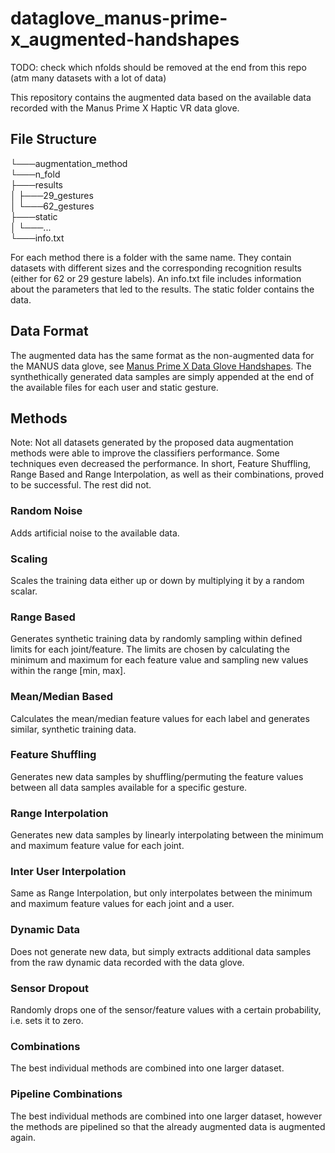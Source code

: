 # dataglove_manus-prime-x_augmented-handshapes

TODO: check which nfolds should be removed at the end from this repo (atm many datasets with a lot of data)

This repository contains the augmented data based on the available data recorded with the Manus Prime X Haptic VR data glove.


## File Structure

└───augmentation_method<br>
    └───n_fold<br>
        ├───results<br>
        │   ├───29_gestures<br>
        │   └───62_gestures<br>
        ├───static<br>
        │   └───...<br>
        └───info.txt<br>

For each method there is a folder with the same name. They contain datasets with different sizes and the corresponding recognition results (either for 62 or 29 gesture labels).
An info.txt file includes information about the parameters that led to the results. The static folder contains the data.


## Data Format

The augmented data has the same format as the non-augmented data for the MANUS data glove, see [Manus Prime X Data Glove Handshapes](https://github.com/serious-games-darmstadt/dataglove_manus-prime-x_handshapes/).
The synthethically generated data samples are simply appended at the end of the available files for each user and static gesture.

## Methods

Note: Not all datasets generated by the proposed data augmentation methods were able to improve the classifiers performance. Some techniques even decreased the performance. In short, Feature Shuffling, Range Based and Range Interpolation, as well as their combinations, proved to be successful. The rest did not.
 
### Random Noise

Adds artificial noise to the available data.

### Scaling

Scales the training data either up or down by multiplying it by a random scalar.

### Range Based

Generates synthetic training data by randomly sampling within defined limits for each joint/feature. The limits are chosen by calculating the minimum and maximum for each feature value and sampling new values within the range [min, max].

### Mean/Median Based

Calculates the mean/median feature values for each label and generates similar, synthetic training data.

### Feature Shuffling

Generates new data samples by shuffling/permuting the feature values between all data samples available for a specific gesture.

### Range Interpolation

Generates new data samples by linearly interpolating between the minimum and maximum feature value for each joint.

### Inter User Interpolation

Same as Range Interpolation, but only interpolates between the minimum and maximum feature values for each joint and a user.

### Dynamic Data

Does not generate new data, but simply extracts additional data samples from the raw dynamic data recorded with the data glove.

### Sensor Dropout

Randomly drops one of the sensor/feature values with a certain probability, i.e. sets it to zero.

### Combinations

The best individual methods are combined into one larger dataset.

### Pipeline Combinations

The best individual methods are combined into one larger dataset, however the methods are pipelined so that the already augmented data is augmented again.
